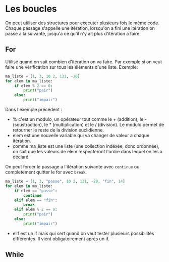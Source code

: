 # Les boucles

On peut utiliser des structures pour executer plusieurs fois le même code. Chaque passage s'appelle une itération, lorsqu'on a fini une itération on passe a la suivante, jusqu'a ce qu'il n'y ait plus d'itération a faire. 

## For
Utilisé quand on sait combien d'itération on va faire. Par exemple si on veut faire une vérification sur tous les éléments d'une liste. Exemple:
```python
ma_liste = [1, 3, 10 2, 131, -20]
for elem in ma_liste:
    if elem % 2 == 0:
        print("pair")
    else:
        print("impair")
```
Dans l'exemple précédent : 
- % c'est un modulo, un opérateur tout comme le + (addition), le - (soustraction), le * (multiplication) et le / (division). Le modulo permet de retourner le reste de la division euclidienne.
- elem est une nouvelle variable qui va changer de valeur a chaque itération. 
- comme ma_liste est une liste (une collection indéxée, donc ordonnée), on sait que les valeurs de elem respecteront l'ordre dans lequel on les a déclaré.

On peut forcer le passage a l'itération suivante avec `continue` ou completement quitter le for avec `break`.
```python
ma_liste = [1, 3, "passe", 10 2, 131, -20, "fin", 14]
for elem in ma_liste:
    if elem == "passe":
        continue
    elif elem == "fin":
        break
    elif elem % 2 == 0:
        print("pair")
    else:
        print("impair")
```
- elif est un if mais qui sert quand on veut tester plusieurs possibilités différentes. Il vient obligatoirement après un if.

## While
